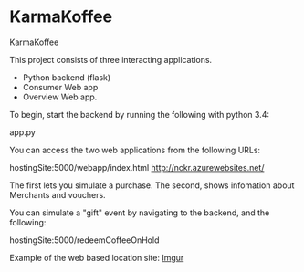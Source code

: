 # KarmaKoffee
KarmaKoffee

This project consists of three interacting applications.

- Python backend (flask)
- Consumer Web app
- Overview Web app.

To begin, start the backend by running the following with python 3.4:

app.py

You can access the two web applications from the following URLs:

hostingSite:5000/webapp/index.html
http://nckr.azurewebsites.net/

The first lets you simulate a purchase.
The second, shows infomation about Merchants and vouchers.

You can simulate a "gift" event by navigating to the backend, and the following:

hostingSite:5000/redeemCoffeeOnHold

Example of the web based location site:
[Imgur](http://i.imgur.com/w82oVhz.png)

